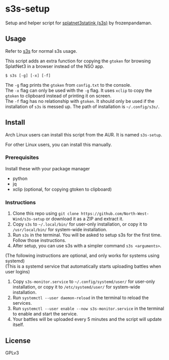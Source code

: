 # s3s-setup
Setup and helper script for [splatnet3statink (s3s)](https://github.com/frozenpandaman/s3s) by frozenpandaman.

## Usage
Refer to [s3s](https://github.com/frozenpandaman/s3s#usage-) for normal s3s usage.

This script adds an extra function for copying the `gtoken` for browsing SplatNet3 in a browser instead of the NSO app.
```
$ s3s [-g] [-x] [-f]
```
The `-g` flag prints the `gtoken` from `config.txt` to the console.  
The `-x` flag can only be used with the `-g` flag. It uses `xclip` to copy the `gtoken` to clipboard instead of printing it on screen.  
The `-f` flag has no relationship with `gtoken`. It should only be used if the installation of `s3s` is messed up. The path of installation is `~/.config/s3s/`.

## Install
Arch Linux users can install this script from the AUR. It is named `s3s-setup`.

For other Linux users, you can install this manually.
### Prerequisites
Install these with your package manager
- python
- jq
- xclip (optional, for copying gtoken to clipboard)

### Instructions
1. Clone this repo using `git clone https://github.com/North-West-Wind/s3s-setup` or download it as a ZIP and extract it.
2. Copy `s3s` to `~/.local/bin/` for user-only installation, or copy it to `/usr/local/bin/` for system-wide installation.
3. Run `s3s` in the terminal. You will be asked to setup s3s for the first time. Follow those instructions.
4. After setup, you can use s3s with a simpler command `s3s <arguments>`.

(The following instructions are optional, and only works for systems using systemd)  
(This is a systemd service that automatically starts uploading battles when user logins)  
1. Copy `s3s-monitor.service` to `~/.config/systemd/user/` for user-only installation, or copy it to `/etc/systemd/user/` for system-wide installation.
2. Run `systemctl --user daemon-reload` in the terminal to reload the services.
3. Run `systemctl --user enable --now s3s-monitor.service` in the terminal to enable and start the service.
4. Your battles will be uploaded every 5 minutes and the script will update itself.

## License
GPLv3
